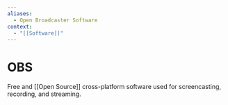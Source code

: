 ```yaml
---
aliases:
  - Open Broadcaster Software
context:
  - "[[Software]]"
---
```


# OBS

Free and [[Open Source]] cross-platform software used for screencasting, recording, and streaming.
